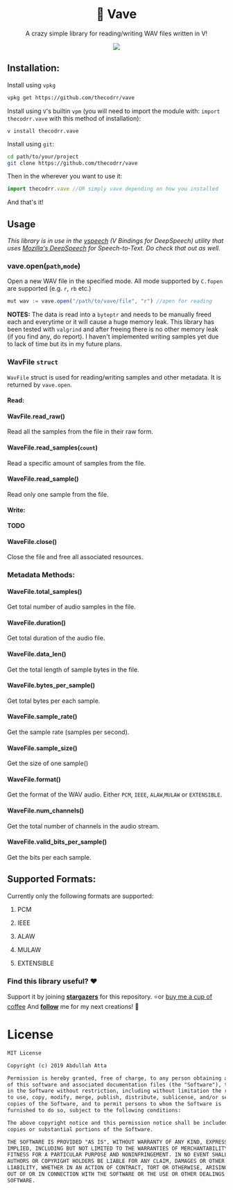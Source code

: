 <div align="center">
<h1>🌊 Vave</h1>
<p align="center">
A crazy simple library for reading/writing WAV files written in V!
</p>
<p align="center">
<img src="https://i.imgur.com/ssfAcm7.png"/>
</p>
</div>

## Installation:

Install using `vpkg`

```bash
vpkg get https://github.com/thecodrr/vave
```

Install using `V`'s builtin `vpm` (you will need to import the module with: `import thecodrr.vave` with this method of installation):

```shell
v install thecodrr.vave
```

Install using `git`:

```bash
cd path/to/your/project
git clone https://github.com/thecodrr/vave
```

Then in the wherever you want to use it:

```javascript
import thecodrr.vave //OR simply vave depending on how you installed
```

And that's it!

## Usage

_This library is in use in the [vspeech](https://github.com/thecodrr/vspeech) (V Bindings for DeepSpeech) utility that uses [Mozilla's DeepSpeech](https://github.com/mozilla/DeepSpeech) for Speech-to-Text. Do check that out as well._

### vave.open(`path`,`mode`)

Open a new WAV file in the specified mode. All mode supported by `C.fopen` are supported (e.g. `r`, `rb` etc.)

```javascript
mut wav := vave.open("/path/to/vave/file", "r") //open for reading
```

**NOTES:** The data is read into a `byteptr` and needs to be manually freed each and everytime or it will cause a huge memory leak. This library has been tested with `valgrind` and after freeing there is no other memory leak (if you find any, do report). I haven't implemented writing samples yet due to lack of time but its in my future plans.

### WavFile `struct`

`WavFile` struct is used for reading/writing samples and other metadata. It is returned by `vave.open`.

#### Read:

#### WavFile.read_raw()

Read all the samples from the file in their raw form.

#### WaveFile.read_samples(`count`)

Read a specific amount of samples from the file.

#### WaveFile.read_sample()

Read only one sample from the file.

#### Write:

**TODO**

#### WaveFile.close()

Close the file and free all associated resources.

### Metadata Methods:

#### WaveFile.total_samples()

Get total number of audio samples in the file.

#### WaveFile.duration()

Get total duration of the audio file.

#### WaveFile.data_len()

Get the total length of sample bytes in the file.

#### WaveFile.bytes_per_sample()

Get total bytes per each sample.

#### WaveFile.sample_rate()

Get the sample rate (samples per second).

#### WaveFile.sample_size()

Get the size of one sample()

#### WaveFile.format()

Get the format of the WAV audio. Either `PCM`, `IEEE`, `ALAW`,`MULAW` or `EXTENSIBLE`.

#### WaveFile.num_channels()

Get the total number of channels in the audio stream.

#### WaveFile.valid_bits_per_sample()

Get the bits per each sample.

## Supported Formats:

Currently only the following formats are supported:

1. PCM

2. IEEE

3. ALAW

4. MULAW

5. EXTENSIBLE

### Find this library useful? :heart:

Support it by joining **[stargazers](https://github.com/thecodrr/vave/stargazers)** for this repository. :star:or [buy me a cup of coffee](https://ko-fi.com/thecodrr)
And **[follow](https://github.com/thecodrr)** me for my next creations! 🤩

# License

```xml
MIT License

Copyright (c) 2019 Abdullah Atta

Permission is hereby granted, free of charge, to any person obtaining a copy
of this software and associated documentation files (the "Software"), to deal
in the Software without restriction, including without limitation the rights
to use, copy, modify, merge, publish, distribute, sublicense, and/or sell
copies of the Software, and to permit persons to whom the Software is
furnished to do so, subject to the following conditions:

The above copyright notice and this permission notice shall be included in all
copies or substantial portions of the Software.

THE SOFTWARE IS PROVIDED "AS IS", WITHOUT WARRANTY OF ANY KIND, EXPRESS OR
IMPLIED, INCLUDING BUT NOT LIMITED TO THE WARRANTIES OF MERCHANTABILITY,
FITNESS FOR A PARTICULAR PURPOSE AND NONINFRINGEMENT. IN NO EVENT SHALL THE
AUTHORS OR COPYRIGHT HOLDERS BE LIABLE FOR ANY CLAIM, DAMAGES OR OTHER
LIABILITY, WHETHER IN AN ACTION OF CONTRACT, TORT OR OTHERWISE, ARISING FROM,
OUT OF OR IN CONNECTION WITH THE SOFTWARE OR THE USE OR OTHER DEALINGS IN THE
SOFTWARE.
```

